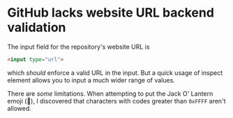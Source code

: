 # GitHub lacks website URL backend validation

The input field for the repository's website URL is
```html
<input type="url">
```
which *should* enforce a valid URL in the input.
But a quick usage of inspect element allows you to input a
much wider range of values.

There are *some* limitations. When attempting to put the
Jack O' Lantern emoji (🎃), I discovered that characters
with codes greater than `0xFFFF` aren't allowed.
